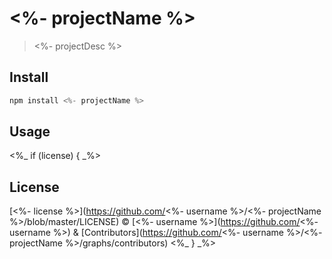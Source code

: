 # <%- projectName %>

> <%- projectDesc %>

## Install

```js
npm install <%- projectName %>
```

## Usage

<%_ if (license) { _%>

## License

[<%- license %>](https://github.com/<%- username %>/<%- projectName %>/blob/master/LICENSE) &copy; [<%- username %>](https://github.com/<%- username %>) & [Contributors](https://github.com/<%- username %>/<%- projectName %>/graphs/contributors)
<%_ } _%>
